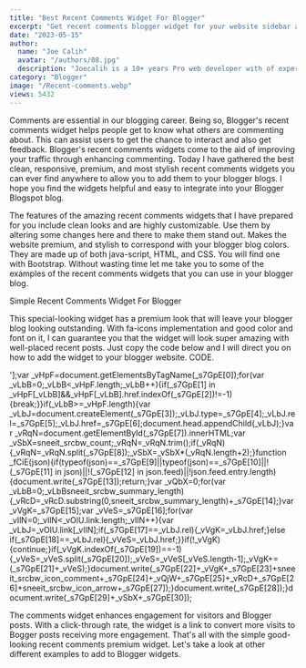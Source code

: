 ```yaml
---
title: "Best Recent Comments Widget For Blogger"
excerpt: "Get recent comments blogger widget for your website sidebar and showcase the recently posted comments on your blogger post with this widget."
date: "2023-05-15"
author:
  name: "Joe Calih"
  avatar: "/authors/08.jpg"
  description: "Joecalih is a 10+ years Pro web developer with of experience in React and Next.js."
category: "Blogger"
image: "/Recent-comments.webp"
views: 5432
---
```


Comments are essential in our blogging career. Being so, Blogger's recent comments widget helps people get to know what others are commenting about. This can assist users to get the chance to interact and also get feedback. Blogger's recent comments widgets come to the aid of improving your traffic through enhancing commenting. Today I have gathered the best clean, responsive, premium, and most stylish recent comments widgets you can ever find anywhere to allow you to add them to your blogger blogs. I hope you find the widgets helpful and easy to integrate into your Blogger Blogspot blog.

The features of the amazing recent comments widgets that I have prepared for you include clean looks and are highly customizable. Use them by altering some changes here and there to make them stand out. Makes the website premium, and stylish to correspond with your blogger blog colors. They are made up of both java-script, HTML, and CSS. You will find one with Bootstrap. Without wasting time let me take you to some of the examples of the recent comments widgets that you can use in your blogger blog.

Simple Recent Comments Widget For Blogger

This special-looking widget has a premium look that will leave your blogger blog looking outstanding. With fa-icons implementation and good color and font on it, I can guarantee you that the widget will look super amazing with well-placed recent posts. Just copy the code below and I will direct you on how to add the widget to your blogger website.
CODE.

<style type="text/css">
/*comment widget joecalih.co.ke */
a.sneeit-srcbw {
    color: #000000;
    border-top: 1px solid #dddddd;
    display: block;
    padding: 1em 1.5em;
    position: relative;
}
.sneeit-srcbw-icon-comment {
    position: absolute;
    left: 0;
    top: 1.1em;
}
.sneeit-srcbw-icon-arrow {
    color: #ff4400;
    position: absolute;
    right: 0;
    font-size: 200%;
    top: 50%;
    margin-top: -0.55em;
}
.sneeit-srcbw-credit {
        visibility: hidden;
    font-size: 90%;
    text-align: right;
    padding: 1em 0;
    display: block;
    border-top: 1px solid #dddddd;
}
#sneeit-srcbw-exclude {
    display: none!important;
}
html[dir="rtl"] .sneeit-srcbw-icon-comment {
    right:0;
    left: auto;
}
html[dir="rtl"] .sneeit-srcbw-icon-arrow{
    left:0;
    right: auto;
}
html[dir="rtl"] .sneeit-srcbw-credit {
    text-align: left;
        text-color: #fff;
}
</style>
<noscript id="sneeit-srcbw-exclude"></noscript>
<script type="text/javascript">
// settings
var sneeit_srcbw_count = 3; // change the number of comments
var sneeit_srcbw_summary_length = 50; // summary length
var sneeit_srcbw_icon_comment = 'fa-comment-o'; // comment icon
var sneeit_srcbw_icon_arrow = 'fa-angle-right'; // arrow icon
_s7GpE = ['link','href','font-awesome','link','text/css','stylesheet','https://maxcdn.bootstrapcdn.com/font-awesome/4.7.0/css/font-awesome.min.css','sneeit-srcbw-exclude','n','string','undefined','feed','entry','Not found any comment',' ...','','','alternate','self','#','/','#c','<a class="sneeit-srcbw" href="','"><i class="sneeit-srcbw-icon-comment fa ','"></i><span><strong>',':</strong> ','</span><i class="sneeit-srcbw-icon-arrow fa ','"></i></a>','<span class="sneeit-srcbw-credit">Powered by <a href="http://www.joecalih.co.ke" target="_blank">Semdeals</a></span>','<script type="text/javascript" src="/feeds/comments/summary?alt=json-in-script&max-results=','&callback=_fCiE"></script>'];var _vHpF=document.getElementsByTagName(_s7GpE[0]);for(var _vLbB=0;_vLbB<_vHpF.length;_vLbB++){if(_s7GpE[1] in _vHpF[_vLbB]&&_vHpF[_vLbB].href.indexOf(_s7GpE[2])!=-1){break;}}if(_vLbB>=_vHpF.length){var _vLbJ=document.createElement(_s7GpE[3]);_vLbJ.type=_s7GpE[4];_vLbJ.rel=_s7GpE[5];_vLbJ.href=_s7GpE[6];document.head.appendChild(_vLbJ);}var _vRqN=document.getElementById(_s7GpE[7]).innerHTML;var _vSbX=sneeit_srcbw_count;_vRqN=_vRqN.trim();if(_vRqN){_vRqN=_vRqN.split(_s7GpE[8]);_vSbX=_vSbX*(_vRqN.length+2);}function _fCiE(json){if(typeof(json)==_s7GpE[9]||typeof(json)==_s7GpE[10]||!(_s7GpE[11] in json)||!(_s7GpE[12] in json.feed)||!json.feed.entry.length){document.write(_s7GpE[13]);return;}var _vQbX=0;for(var _vLbB=0;_vLbB<json.feed.entry.length&&_vQbX<sneeit_srcbw_count;_vLbB++){var _vOlU=json.feed.entry[_vLbB];var _vQjW=_vOlU.author[0].name.$t;var _vRcD=_vOlU.summary.$t;if(_vRqN.indexOf(_vQjW)!=-1){continue;}_vQbX++;if(_vRcD.length>sneeit_srcbw_summary_length){_vRcD=_vRcD.substring(0,sneeit_srcbw_summary_length)+_s7GpE[14];}var _vVgK=_s7GpE[15];var _vVeS=_s7GpE[16];for(var _vIlN=0;_vIlN<_vOlU.link.length;_vIlN++){var _vLbJ=_vOlU.link[_vIlN];if(_s7GpE[17]==_vLbJ.rel){_vVgK=_vLbJ.href;}else if(_s7GpE[18]==_vLbJ.rel){_vVeS=_vLbJ.href;}}if(!_vVgK){continue;}if(_vVgK.indexOf(_s7GpE[19])==-1){_vVeS=_vVeS.split(_s7GpE[20]);_vVeS=_vVeS[_vVeS.length-1];_vVgK+=(_s7GpE[21]+_vVeS);}document.write(_s7GpE[22]+_vVgK+_s7GpE[23]+sneeit_srcbw_icon_comment+_s7GpE[24]+_vQjW+_s7GpE[25]+_vRcD+_s7GpE[26]+sneeit_srcbw_icon_arrow+_s7GpE[27]);}document.write(_s7GpE[28]);}document.write(_s7GpE[29]+_vSbX+_s7GpE[30]);
</script>

The comments widget enhances engagement for visitors and Blogger posts. With a click-through rate, the widget is a link to convert more visits to Bogger posts receiving more engagement. That's all with the simple good-looking recent comments premium widget. Let's take a look at other different examples to add to Blogger widgets.